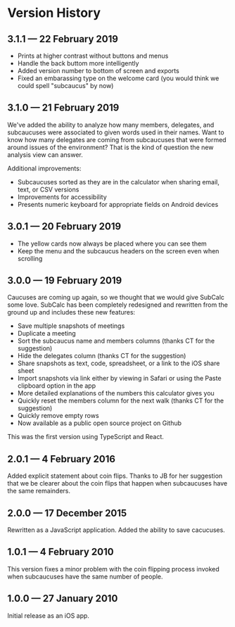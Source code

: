 #  Version History

## 3.1.1 — 22 February 2019

* Prints at higher contrast without buttons and menus
* Handle the back buttom more intelligently
* Added version number to bottom of screen and exports
* Fixed an embarassing type on the welcome card (you would think we could spell "subcaucus" by now)

## 3.1.0 — 21 February 2019

We've added the ability to analyze how many members, delegates, and subcaucuses were associated to given words used in their names. Want to know how many delegates are coming from subcaucuses that were formed around issues of the environment? That is the kind of question the new analysis view can answer.

Additional improvements:
* Subcaucuses sorted as they are in the calculator when sharing email, text, or CSV versions
* Improvements for accessibility
* Presents numeric keyboard for appropriate fields on Android devices

## 3.0.1 — 20 February 2019

* The yellow cards now always be placed where you can see them
* Keep the menu and the subcaucus headers on the screen even when scrolling

## 3.0.0 — 19 February 2019

Caucuses are coming up again, so we thought that we would give SubCalc some love. SubCalc has been completely redesigned and rewritten from the ground up and includes these new features:

* Save multiple snapshots of meetings
* Duplicate a meeting
* Sort the subcaucus name and members columns (thanks CT for the suggestion)
* Hide the delegates column (thanks CT for the suggestion)
* Share snapshots as text, code, spreadsheet, or a link to the iOS share sheet
* Import snapshots via link either by viewing in Safari or using the Paste clipboard option in the app
* More detailed explanations of the numbers this calculator gives you
* Quickly reset the members column for the next walk (thanks CT for the suggestion)
* Quickly remove empty rows
* Now available as a public open source project on Github

This was the first version using TypeScript and React.

## 2.0.1 — 4 February 2016

Added explicit statement about coin flips. Thanks to JB for her suggestion that we be clearer about the coin flips that happen when subcaucuses have the same remainders.

## 2.0.0 — 17 December 2015

Rewritten as a JavaScript application. Added the ability to save cacucuses.

## 1.0.1 — 4 February 2010

This version fixes a minor problem with the coin flipping process invoked when subcaucuses have the same number of people.

## 1.0.0 — 27 January 2010

Initial release as an iOS app.